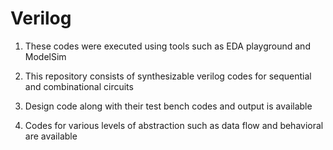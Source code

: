 # Verilog

1. These codes were executed using tools such as EDA playground and ModelSim

2. This repository consists of synthesizable verilog codes for sequential and combinational circuits

3. Design code along with their test bench codes and output is available

3. Codes for various levels of abstraction such as data flow and behavioral are available
